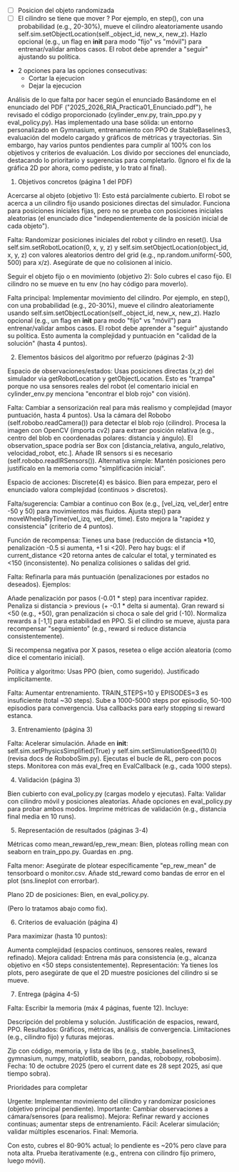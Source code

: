- [ ] Posicion del objeto randomizada
- [ ] El cilindro se tiene que mover ?
    Por ejemplo, en step(), con una probabilidad (e.g., 20-30%), mueve el cilindro aleatoriamente usando self.sim.setObjectLocation(self._object_id, new_x, new_z). Hazlo opcional (e.g., un flag en __init__ para modo "fijo" vs "móvil") para entrenar/validar ambos casos. El robot debe aprender a "seguir" ajustando su política.

- 2 opciones para las opciones consecutivas:
    - Cortar la ejecucion
    - Dejar la ejecucion




Análisis de lo que falta por hacer según el enunciado
Basándome en el enunciado del PDF ("2025_2026_RIA_Practica01_Enunciado.pdf"), he revisado el código proporcionado (cylinder_env.py, train_ppo.py y eval_policy.py). Has implementado una base sólida: un entorno personalizado en Gymnasium, entrenamiento con PPO de StableBaselines3, evaluación del modelo cargado y gráficos de métricas y trayectorias. Sin embargo, hay varios puntos pendientes para cumplir al 100% con los objetivos y criterios de evaluación. Los divido por secciones del enunciado, destacando lo prioritario y sugerencias para completarlo. (Ignoro el fix de la gráfica 2D por ahora, como pediste, y lo trato al final).
1. Objetivos concretos (página 1 del PDF)

Acercarse al objeto (objetivo 1): Esto está parcialmente cubierto. El robot se acerca a un cilindro fijo usando posiciones directas del simulador. Funciona para posiciones iniciales fijas, pero no se prueba con posiciones iniciales aleatorias (el enunciado dice "independientemente de la posición inicial de cada objeto").

Falta: Randomizar posiciones iniciales del robot y cilindro en reset(). Usa self.sim.setRobotLocation(0, x, y, z) y self.sim.setObjectLocation(object_id, x, y, z) con valores aleatorios dentro del grid (e.g., np.random.uniform(-500, 500) para x/z). Asegúrate de que no colisionen al inicio.


Seguir el objeto fijo o en movimiento (objetivo 2): Solo cubres el caso fijo. El cilindro no se mueve en tu env (no hay código para moverlo).

Falta principal: Implementar movimiento del cilindro. Por ejemplo, en step(), con una probabilidad (e.g., 20-30%), mueve el cilindro aleatoriamente usando self.sim.setObjectLocation(self._object_id, new_x, new_z). Hazlo opcional (e.g., un flag en __init__ para modo "fijo" vs "móvil") para entrenar/validar ambos casos. El robot debe aprender a "seguir" ajustando su política.
Esto aumenta la complejidad y puntuación en "calidad de la solución" (hasta 4 puntos).



2. Elementos básicos del algoritmo por refuerzo (páginas 2-3)

Espacio de observaciones/estados: Usas posiciones directas (x,z) del simulador via getRobotLocation y getObjectLocation. Esto es "trampa" porque no usa sensores reales del robot (el comentario inicial en cylinder_env.py menciona "encontrar el blob rojo" con visión).

Falta: Cambiar a sensorización real para más realismo y complejidad (mayor puntuación, hasta 4 puntos). Usa la cámara del Robobo (self.robobo.readCamera()) para detectar el blob rojo (cilindro). Procesa la imagen con OpenCV (importa cv2) para extraer posición relativa (e.g., centro del blob en coordenadas polares: distancia y ángulo). El observation_space podría ser Box con [distancia_relativa, angulo_relativo, velocidad_robot, etc.]. Añade IR sensors si es necesario (self.robobo.readIRSensors()).
Alternativa simple: Mantén posiciones pero justifícalo en la memoria como "simplificación inicial".


Espacio de acciones: Discrete(4) es básico. Bien para empezar, pero el enunciado valora complejidad (continuos > discretos).

Falta/sugerencia: Cambiar a continuo con Box (e.g., [vel_izq, vel_der] entre -50 y 50) para movimientos más fluidos. Ajusta step() para moveWheelsByTime(vel_izq, vel_der, time). Esto mejora la "rapidez y consistencia" (criterio de 4 puntos).


Función de recompensa: Tienes una base (reducción de distancia *10, penalización -0.5 si aumenta, +1 si <20). Pero hay bugs: el if current_distance <20 retorna antes de calcular el total, y terminated es <150 (inconsistente). No penaliza colisiones o salidas del grid.

Falta: Refinarla para más puntuación (penalizaciones por estados no deseados). Ejemplos:

Añade penalización por pasos (-0.01 * step) para incentivar rapidez.
Penaliza si distancia > previous (+ -0.1 * delta si aumenta).
Gran reward si <50 (e.g., +50), gran penalización si choca o sale del grid (-10).
Normaliza rewards a [-1,1] para estabilidad en PPO.
Si el cilindro se mueve, ajusta para recompensar "seguimiento" (e.g., reward si reduce distancia consistentemente).


Si recompensa negativa por X pasos, resetea o elige acción aleatoria (como dice el comentario inicial).


Política y algoritmo: Usas PPO (bien, como sugerido). Justificado implícitamente.

Falta: Aumentar entrenamiento. TRAIN_STEPS=10 y EPISODES=3 es insuficiente (total ~30 steps). Sube a 1000-5000 steps por episodio, 50-100 episodios para convergencia. Usa callbacks para early stopping si reward estanca.



3. Entrenamiento (página 3)

Falta: Acelerar simulación. Añade en __init__: self.sim.setPhysicsSimplified(True) y self.sim.setSimulationSpeed(10.0) (revisa docs de RoboboSim.py).
Ejecutas el bucle de RL, pero con pocos steps. Monitorea con más eval_freq en EvalCallback (e.g., cada 1000 steps).

4. Validación (página 3)

Bien cubierto con eval_policy.py (cargas modelo y ejecutas).
Falta: Validar con cilindro móvil y posiciones aleatorias. Añade opciones en eval_policy.py para probar ambos modos. Imprime métricas de validación (e.g., distancia final media en 10 runs).

5. Representación de resultados (páginas 3-4)

Métricas como mean_reward/ep_rew_mean: Bien, ploteas rolling mean con seaborn en train_ppo.py. Guardas en .png.

Falta menor: Asegúrate de plotear específicamente "ep_rew_mean" de tensorboard o monitor.csv. Añade std_reward como bandas de error en el plot (sns.lineplot con errorbar).


Plano 2D de posiciones: Bien, en eval_policy.py.

(Pero lo tratamos abajo como fix).



6. Criterios de evaluación (página 4)

Para maximizar (hasta 10 puntos):

Aumenta complejidad (espacios continuos, sensores reales, reward refinado).
Mejora calidad: Entrena más para consistencia (e.g., alcanza objetivo en <50 steps consistentemente).
Representación: Ya tienes los plots, pero asegúrate de que el 2D muestre posiciones del cilindro si se mueve.



7. Entrega (página 4-5)

Falta: Escribir la memoria (máx 4 páginas, fuente 12). Incluye:

Descripción del problema y solución.
Justificación de espacios, reward, PPO.
Resultados: Gráficos, métricas, análisis de convergencia.
Limitaciones (e.g., cilindro fijo) y futuras mejoras.


Zip con código, memoria, y lista de libs (e.g., stable_baselines3, gymnasium, numpy, matplotlib, seaborn, pandas, robobopy, robobosim).
Fecha: 10 de octubre 2025 (pero el current date es 28 sept 2025, así que tiempo sobra).

Prioridades para completar

Urgente: Implementar movimiento del cilindro y randomizar posiciones (objetivo principal pendiente).
Importante: Cambiar observaciones a cámara/sensores (para realismo).
Mejora: Refinar reward y acciones continuas; aumentar steps de entrenamiento.
Fácil: Acelerar simulación; validar múltiples escenarios.
Final: Memoria.

Con esto, cubres el 80-90% actual; lo pendiente es ~20% pero clave para nota alta. Prueba iterativamente (e.g., entrena con cilindro fijo primero, luego móvil).